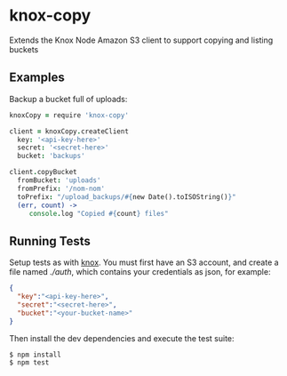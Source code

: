 knox-copy
=========

Extends the Knox Node Amazon S3 client to support copying and listing buckets

## Examples

Backup a bucket full of uploads:

``` coffeescript
knoxCopy = require 'knox-copy'

client = knoxCopy.createClient
  key: '<api-key-here>'
  secret: '<secret-here>'
  bucket: 'backups'

client.copyBucket
  fromBucket: 'uploads'
  fromPrefix: '/nom-nom'
  toPrefix: "/upload_backups/#{new Date().toISOString()}"
  (err, count) ->
     console.log "Copied #{count} files"
```

## Running Tests

Setup tests as with [knox].  You must first have an S3 account, and create
a file named _./auth_, which contains your credentials as json, for example:

[knox]: https://github.com/LearnBoost/knox#running-tests

```json
{
  "key":"<api-key-here>",
  "secret":"<secret-here>",
  "bucket":"<your-bucket-name>"
}
```

Then install the dev dependencies and execute the test suite:

    $ npm install
    $ npm test

